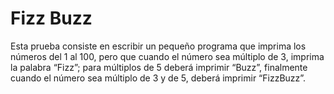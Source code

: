 # Fizz Buzz
Esta prueba consiste en escribir un pequeño programa que imprima los números del 1 al 100, pero que cuando el número sea múltiplo de 3, imprima la palabra “Fizz”; para múltiplos de 5 deberá imprimir “Buzz”, finalmente cuando el número sea múltiplo de 3 y de 5, deberá imprimir “FizzBuzz”.
